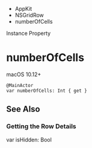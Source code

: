 

- AppKit
- NSGridRow
-  numberOfCells 

Instance Property

# numberOfCells

macOS 10.12+

``` source
@MainActor
var numberOfCells: Int { get }
```

## See Also

### Getting the Row Details

var isHidden: Bool

